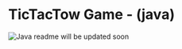 # TicTacTow Game - (java)
![Java](https://img.shields.io/badge/java-%23ED8B00.svg?style=for-the-badge&logo=java&logoColor=white)
readme will be updated soon
